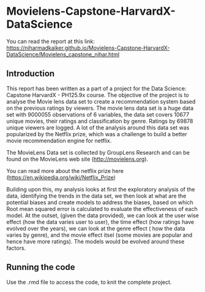 # Movielens-Capstone-HarvardX-DataScience

You can read the report at this link: <https://niharmadkaiker.github.io/Movielens-Capstone-HarvardX-DataScience/Movielens_capstone_nihar.html>

## Introduction
This report has been written as a part of a project for the Data Science: Capstone HarvardX - PH125.9x course. The objective of the project is to analyse the Movie lens data set to create a recommendation system based on the previous ratings by viewers. The movie lens data set is a huge data set with 9000055 observations of 6 variables, the data set covers 10677 unique movies, their ratings and classification by genre. Ratings by 69878 unique viewers are logged. A lot of the analysis around this data set was popularized by the Netflix prize, which was a challenge to build a better movie recommendation engine for netflix.

The MovieLens Data set is collected by GroupLens Research and can be found on the MovieLens web site (<http://movielens.org>).

You can read more about the netflix prize here (<https://en.wikipedia.org/wiki/Netflix_Prize>)

Building upon this, my analysis looks at first the exploratory analysis of the data, identifying the trends in the data set, we then look at what are the potential biases and create models to address the biases, based on which Root mean squared error is calculated to evaluate the effectiveness of each model. At the outset, (given the data provided), we can look at the user wise effect (how the data varies user to user), the time effect (how ratings have evolved over the years), we can look at the genre effect ( how the data varies by genre), and the movie effect itsel (some movies are popular and hence have more ratings). The models would be evolved around these factors.

## Running the code
Use the .rmd file to access the code, to knit the complete project.
